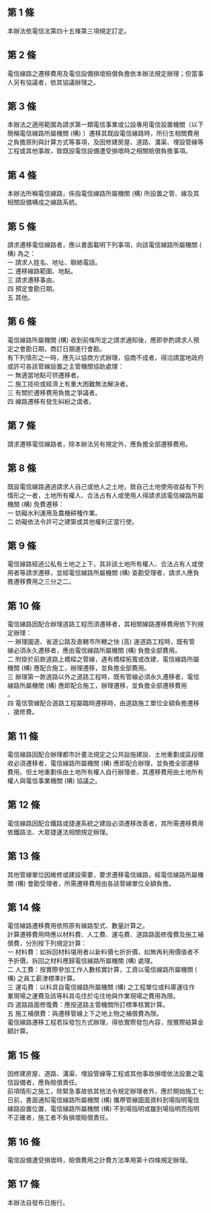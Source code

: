 第 1 條
-------
本辦法依電信法第四十五條第三項規定訂定。

第 2 條
-------
電信線路之遷移費用及電信設備損壞賠償負擔依本辦法規定辦理；但當事  
人另有協議者，依其協議辦理之。

第 3 條
-------
本辦法之適用範圍為請求第一類電信事業或公設專用電信設置機關〔以下  
簡稱電信線路所屬機關 (構) 〕遷移其既設電信線路時，所衍生相關費用  
之負擔原則與計算方式等事項，及因修建房屋、道路、溝渠、埋設管線等  
工程或其他事故，致既設電信設備遭受損壞時之相關賠償負擔事項。

第 4 條
-------
本辦法所稱電信線路，係指電信線路所屬機關 (構) 所設置之管、線及其  
相關設備構成之線路系統。

第 5 條
-------
請求遷移電信線路者，應以書面載明下列事項，向該電信線路所屬機關 (  
構) 為之：  
一  請求人姓名、地址、聯絡電話。  
二  遷移線路範圍、地點。  
三  請求遷移事由。  
四  預定會勘日期。  
五  其他。

第 6 條
-------
電信線路所屬機關 (構) 收到前條所定之請求通知後，應即參酌請求人預  
定之會勘日期，商訂日期進行會勘。  
有下列情形之一時，應先以協商方式辦理，協商不成者，得洽請當地政府  
或許可各該管線設置之主管機關協助處理：  
一  無適當地點可供遷移者。  
二  施工技術或經濟上有重大困難無法解決者。  
三  有關於遷移費用負擔之爭議者。  
四  線路遷移有發生糾紛之虞者。

第 7 條
-------
請求遷移電信線路者，除本辦法另有規定外，應負擔全部遷移費用。

第 8 條
-------
既設電信線路通過請求人自己或他人之土地，致自己土地使用收益有下列  
情形之一者，土地所有權人、合法占有人或使用人得請求該電信線路所屬  
機關 (構) 免費遷移：  
一  妨礙水利運用及農機耕種作業。  
二  妨礙依法令許可之建築或其他權利正當行使。

第 9 條
-------
電信線路經過公私有土地之上下，其非該土地所有權人、合法占有人或使  
用者等請求遷移，並經電信線路所屬機關 (構) 查勘受理者，請求人應負  
擔遷移費用之三分之二。

第 10 條
--------
電信線路因配合辦理道路工程而須遷移者，其相關線路遷移費用依下列規  
定辦理：  
一  辦理國道、省道公路及直轄市所轄之快 (高) 速道路工程時，既有管  
    線必須永久遷移者，應由電信線路所屬機關 (構) 負擔全部費用。  
二  附掛於前款道路上橋樑之管線，遇有橋樑拓寬或改建，電信線路所屬  
    機關 (構) 應配合施工，辦理遷移，並負擔全部費用。  
三  辦理第一款道路以外之道路工程時，既有管線必須永久遷移者，電信  
    線路所屬機關 (構) 應即配合施工，辦理遷移，並負擔全部遷移費用  
    。  
四  電信管線配合道路工程屬臨時遷移時，由道路施工單位全額負擔遷移  
    、搶修費。

第 11 條
--------
電信線路因配合辦理都市計畫法規定之公共設施建設、土地重劃或區段徵  
收必須遷移者，電信線路所屬機關 (構) 應即配合辦理，並負擔全部遷移  
費用。但土地重劃係由土地所有權人自行辦理者，其遷移費用由土地所有  
權人與電信事業機關 (構) 協議之。

第 12 條
--------
電信線路因配合鐵路或捷運系統之建設必須遷移改善者，其所需遷移費用  
依鐵路法、大眾捷運法相關規定辦理。

第 13 條
--------
其他管線單位因維修或建設需要，要求遷移電信線路，經電信線路所屬機  
關 (構) 會勘受理者，所需遷移費用由各該管線單位全額負擔。

第 14 條
--------
電信線路遷移費用依照原有線路型式、數量計算之。  
計算遷移費用時應以材料費、人工費、運屯費、道路路面修復費及施工補  
償費，分別按下列規定計算：  
一  材料費：如拆回材料堪用者以新料價七折折價，如無再利用價值者不  
    予折價，拆回之材料應歸電信線路所屬機關 (構) 處理。  
二  人工費：按實際參加工作人數核實計算，工資以電信線路所屬機關 (  
    構) 之員工薪津標準計算。  
三  運屯費：以料具自電信線路所屬機關 (構) 之工程單位或料庫運往作  
    業現場之運費及該等料具屯住於屯住地與作業現場之費用為限。  
四  道路路面修復費：應按道路主管機關所訂標準核實計算。  
五  施工補償費：與遷移管線上下之地上物之補償費為限。  
電信線路遷移工程若採發包方式辦理，得依實際發包內容，按實際結算金  
額計算。

第 15 條
--------
因修建房屋、道路、溝渠、埋設管線等工程或其他事故損壞依法設置之電  
信設備者，應負賠償責任。  
前項情形之施工，除緊急事故依其他法令規定辦理者外，應於開始施工七  
日前，書面通知電信線路所屬機關 (構) 攜帶管線圖面資料到場指明電信  
線路設置位置，電信線路所屬機關 (構) 不到場指明或雖到場指明而指明  
不正確者，施工者不負損壞賠償責任。

第 16 條
--------
電信設備遭受損壞時，賠償費用之計費方法準用第十四條規定辦理。

第 17 條
--------
本辦法自發布日施行。

